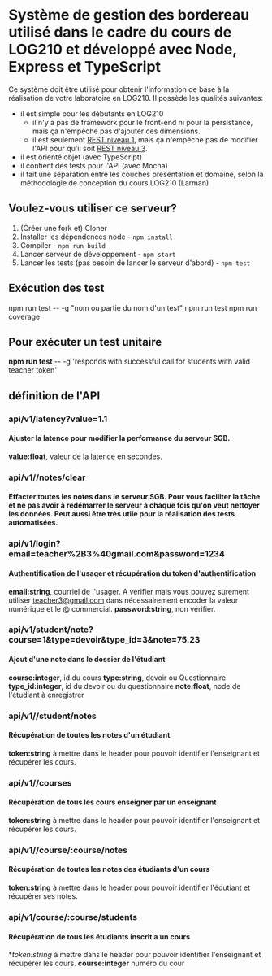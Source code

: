 # Système de gestion des bordereau utilisé dans le cadre du cours de LOG210 et développé avec Node, Express et TypeScript

Ce système doit être utilisé pour obtenir l'information de base à la réalisation de votre laboratoire en LOG210. Il possède les qualités suivantes:

 - il est simple pour les débutants en LOG210
   - il n'y a pas de framework pour le front-end ni pour la persistance, mais ça n'empêche pas d'ajouter ces dimensions.
   - il est seulement [REST niveau 1](https://restfulapi.net/richardson-maturity-model/#level-one), mais ça n'empêche pas de modifier l'API pour qu'il soit [REST niveau 3](https://restfulapi.net/richardson-maturity-model/#level-three). 
 - il est orienté objet (avec TypeScript)
 - il contient des tests pour l'API (avec Mocha)
 - il fait une séparation entre les couches présentation et domaine, selon la méthodologie de conception du cours LOG210 (Larman)

## Voulez-vous utiliser ce serveur?

1. (Créer une fork et) Cloner
2. Installer les dépendences node - ```npm install```
3. Compiler - ```npm run build```
4. Lancer serveur de développement - ```npm start```
5. Lancer les tests (pas besoin de lancer le serveur d'abord) - ```npm test```

## Exécution des test
npm run test -- -g "nom ou partie du nom d'un test"
npm run test
npm run coverage

## Pour exécuter un test unitaire
**npm run test** -- -g 'responds with successful call for students with valid teacher token'

## définition de l'API

### api/v1/latency?value=1.1
#### Ajuster la latence pour modifier la performance du serveur SGB.  
**value:float**, valeur de la latence en secondes.



### api/v1//notes/clear
#### Effacter toutes les notes dans le serveur SGB.  Pour vous faciliter la tâche et ne pas avoir à redémarrer le serveur à chaque fois qu'on veut nettoyer les données.  Peut aussi être très utile pour la réalisation des tests automatisées.



### api/v1/login?email=teacher%2B3%40gmail.com&password=1234
#### Authentification de l'usager et récupération du token d'authentification
**email:string**, courriel de l'usager.  A vérifier mais vous pouvez surement utiliser teacher3@gmail.com dans nécessairement encoder la valeur numérique et le @ commercial.
**password:string**, non vérifier. 



### api/v1/student/note?course=1&type=devoir&type_id=3&note=75.23
#### Ajout d'une note dans le dossier de l'étudiant
**course:integer**, id du cours
**type:string**,  devoir ou Questionnaire
**type_id:integer**, id du devoir ou du questionnaire
**note:float**, node de l'étudiant à enregistrer



### api/v1//student/notes
#### Récupération de toutes les notes d'un étudiant
**token:string** à mettre dans le header pour pouvoir identifier l'enseignant et récupérer les cours.



### api/v1//courses
#### Récupération de tous les cours enseigner par un enseignant
**token:string** à mettre dans le header pour pouvoir identifier l'enseignant et récupérer les cours.



### api/v1//course/:course/notes
#### Récupération de toutes les notes des étudiants d'un cours
**token:string** à mettre dans le header pour pouvoir identifier l'édutiant et récupérer ses notes.



### api/v1/course/:course/students
####   Récupération de tous les étudiants inscrit a un cours
**token:string* à mettre dans le header pour pouvoir identifier l'enseignant et récupérer les cours.
**course:integer** numéro du cour
